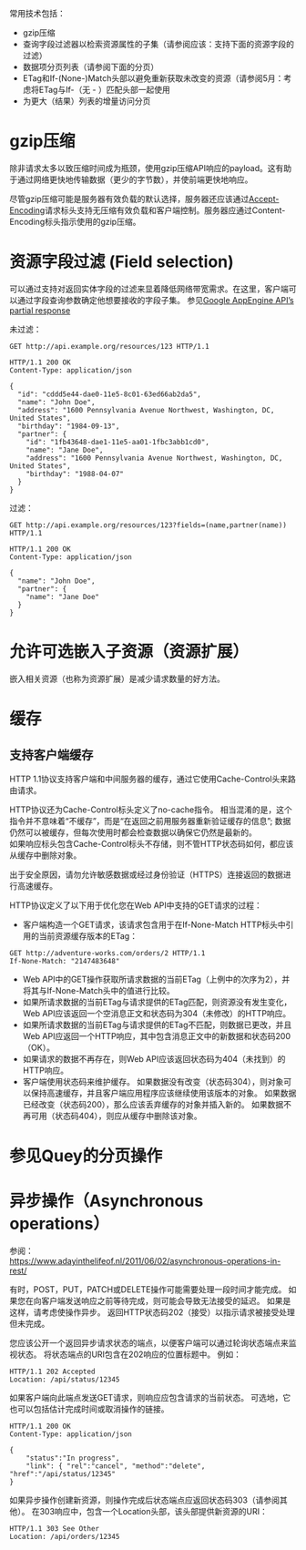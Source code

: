 常用技术包括：

- gzip压缩
- 查询字段过滤器以检索资源属性的子集（请参阅应该：支持下面的资源字段的过滤）
- 数据项分页列表（请参阅下面的分页）
- ETag和If-(None-)Match头部以避免重新获取未改变的资源（请参阅5月：考虑将ETag与If-（无 - ）匹配头部一起使用
- 为更大（结果）列表的增量访问分页


# gzip压缩
除非请求太多以致压缩时间成为瓶颈，使用gzip压缩API响应的payload。这有助于通过网络更快地传输数据（更少的字节数），并使前端更快地响应。

尽管gzip压缩可能是服务器有效负载的默认选择，服务器还应该通过[Accept-Encoding](https://tools.ietf.org/html/rfc7231#section-5.3.4)请求标头支持无压缩有效负载和客户端控制。服务器应通过Content-Encoding标头指示使用的gzip压缩。

# 资源字段过滤 (Field selection)
可以通过支持对返回实体字段的过滤来显着降低网络带宽需求。在这里，客户端可以通过字段查询参数确定他想要接收的字段子集。 参见[Google AppEngine API’s partial response](https://cloud.google.com/appengine/docs/standard/python/taskqueue/rest/performance#partial-response)

未过滤：
```
GET http://api.example.org/resources/123 HTTP/1.1

HTTP/1.1 200 OK
Content-Type: application/json

{
  "id": "cddd5e44-dae0-11e5-8c01-63ed66ab2da5",
  "name": "John Doe",
  "address": "1600 Pennsylvania Avenue Northwest, Washington, DC, United States",
  "birthday": "1984-09-13",
  "partner": {
    "id": "1fb43648-dae1-11e5-aa01-1fbc3abb1cd0",
    "name": "Jane Doe",
    "address": "1600 Pennsylvania Avenue Northwest, Washington, DC, United States",
    "birthday": "1988-04-07"
  }
}
```

过滤：
```
GET http://api.example.org/resources/123?fields=(name,partner(name)) HTTP/1.1

HTTP/1.1 200 OK
Content-Type: application/json

{
  "name": "John Doe",
  "partner": {
    "name": "Jane Doe"
  }
}
```

# 允许可选嵌入子资源（资源扩展）
嵌入相关资源（也称为资源扩展）是减少请求数量的好方法。



# 缓存
## 支持客户端缓存
HTTP 1.1协议支持客户端和中间服务器的缓存，通过它使用Cache-Control头来路由请求。  

HTTP协议还为Cache-Control标头定义了no-cache指令。 相当混淆的是，这个指令并不意味着“不缓存”，而是“在返回之前用服务器重新验证缓存的信息”; 数据仍然可以被缓存，但每次使用时都会检查数据以确保它仍然是最新的。  
如果响应标头包含Cache-Control标头不存储，则不管HTTP状态码如何，都应该从缓存中删除对象。  


出于安全原因，请勿允许敏感数据或经过身份验证（HTTPS）连接返回的数据进行高速缓存。


HTTP协议定义了以下用于优化您在Web API中支持的GET请求的过程：

- 客户端构造一个GET请求，该请求包含用于在If-None-Match HTTP标头中引用的当前资源缓存版本的ETag：
```
GET http://adventure-works.com/orders/2 HTTP/1.1
If-None-Match: "2147483648"
```
- Web API中的GET操作获取所请求数据的当前ETag（上例中的次序为2），并将其与If-None-Match头中的值进行比较。
- 如果所请求数据的当前ETag与请求提供的ETag匹配，则资源没有发生变化，Web API应该返回一个空消息正文和状态码为304（未修改）的HTTP响应。
- 如果所请求数据的当前ETag与请求提供的ETag不匹配，则数据已更改，并且Web API应返回一个HTTP响应，其中包含消息正文中的新数据和状态码200（OK）。
- 如果请求的数据不再存在，则Web API应该返回状态码为404（未找到）的HTTP响应。
- 客户端使用状态码来维护缓存。 如果数据没有改变（状态码304），则对象可以保持高速缓存，并且客户端应用程序应该继续使用该版本的对象。 如果数据已经改变（状态码200），那么应该丢弃缓存的对象并插入新的。 如果数据不再可用（状态码404），则应从缓存中删除该对象。




# 参见Quey的分页操作


# 异步操作（Asynchronous operations）
参阅：  
https://www.adayinthelifeof.nl/2011/06/02/asynchronous-operations-in-rest/  


有时，POST，PUT，PATCH或DELETE操作可能需要处理一段时间才能完成。 如果您在向客户端发送响应之前等待完成，则可能会导致无法接受的延迟。 如果是这样，请考虑使操作异步。 返回HTTP状态码202（接受）以指示请求被接受处理但未完成。

您应该公开一个返回异步请求状态的端点，以便客户端可以通过轮询状态端点来监视状态。 将状态端点的URI包含在202响应的位置标题中。 例如：
```
HTTP/1.1 202 Accepted
Location: /api/status/12345
```

如果客户端向此端点发送GET请求，则响应应包含请求的当前状态。 可选地，它也可以包括估计完成时间或取消操作的链接。
```
HTTP/1.1 200 OK
Content-Type: application/json

{
    "status":"In progress",
    "link": { "rel":"cancel", "method":"delete", "href":"/api/status/12345"
}
```

如果异步操作创建新资源，则操作完成后状态端点应返回状态码303（请参阅其他）。 在303响应中，包含一个Location头部，该头部提供新资源的URI：
```
HTTP/1.1 303 See Other
Location: /api/orders/12345
```
